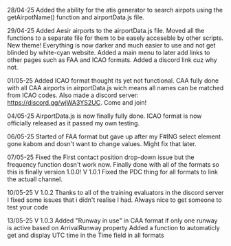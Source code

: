 28/04-25
Added the ability for the atis generator to search airpots using the getAirpotName() function and airportData.js file.

29/04-25
Added Aesir airports to the airportData.js file. Moved all the functions to a separate file for them to be easely acceseble by other scripts.
New theme! Everything is now darker and much easier to use and not get blinded by white-cyan website.
Added a main menu to later add links to other pages such as FAA and ICAO formats.
Added a discord link cuz why not.

01/05-25
Added ICAO format thought its yet not functional.
CAA fully done with all CAA airports in airportData.js wich means all names can be matched from ICAO codes.
Also made a discord server: https://discord.gg/wjWA3YS2UC. Come and join!

04/05-25
AirportData.js is now finally fully done.
ICAO format is now officially released as it passed my own testing.

06/05-25
Started of FAA format but gave up after my F#ING select element gone kabom and dosn't want to change values. Might fix that later.

07/05-25
Fixed the First contact position drop-down issue but the frequency function dosn't work now.
Finally done with all of the formats so this is finally version 1.0.0!
V 1.0.1 Fixed the PDC thing for all formats to link the actuall channel.

10/05-25
V 1.0.2
Thanks to all of the training evaluators in the discord server I fixed some issues that i didn't realise I had. Always nice to get someone to test your code

13/05-25
V 1.0.3
Added "Runway in use" in CAA format if only one runway is active based on ArrivalRunway property
Added a function to automaticly get and display UTC time in the Time field in all formats